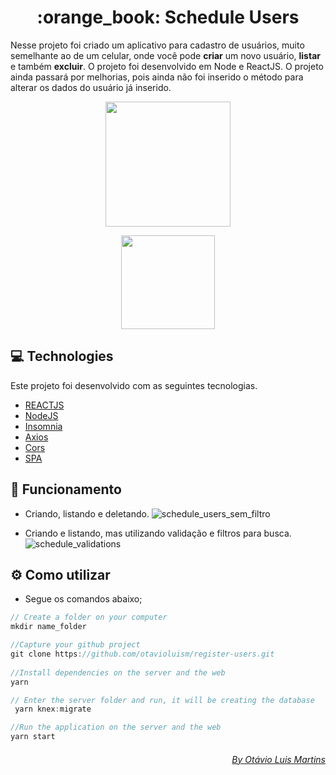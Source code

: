 <h1 align="center">
:orange_book:
Schedule Users
</h1>

Nesse projeto foi criado um aplicativo para cadastro de usuários, muito semelhante ao de um celular, onde você pode <strong>criar</strong> um novo usuário, <strong>listar</strong> e também <strong>excluir</strong>. O projeto foi desenvolvido em Node e ReactJS. O projeto ainda passará por melhorias, pois ainda não foi inserido o método para alterar os dados do usuário já inserido.

<p align="center">
  <img src="https://cdn2.iconfinder.com/data/icons/nodejs-1/512/nodejs-512.png"  width="200"/>
</p>

<p align="center">
  <img src="https://qrioustech.com/website-assets/images/reactjs.png" width="150" />
</p>


## :computer: Technologies 
Este projeto foi desenvolvido com as seguintes tecnologias.

* [REACTJS](https://pt-br.reactjs.org/)
* [NodeJS](https://nodejs.org/en/)
* [Insomnia](https://insomnia.rest/download/)
* [Axios](https://github.com/axios/axios)
* [Cors](https://github.com/expressjs/cors)
* [SPA](https://blog.schoolofnet.com/o-que-e-uma-spa-single-page-application/)

## :paperclip: Funcionamento
- Criando, listando e deletando.
![schedule_users_sem_filtro](https://user-images.githubusercontent.com/43592310/93601792-19b72680-f998-11ea-8cf8-dcc7c8aea4ab.gif)

- Criando e listando, mas utilizando validação e filtros para busca.
![schedule_validations](https://user-images.githubusercontent.com/43592310/93602392-efb23400-f998-11ea-8319-f0f66abd349d.gif)


## :gear: Como utilizar
- Segue os comandos abaixo;

``` JavaScript
// Create a folder on your computer
mkdir name_folder

//Capture your github project
git clone https://github.com/otavioluism/register-users.git
 
//Install dependencies on the server and the web
yarn

// Enter the server folder and run, it will be creating the database 
 yarn knex:migrate

//Run the application on the server and the web
yarn start
```

<div align= "right">
  <h6>
    <a href="https://www.linkedin.com/in/ot%C3%A1vio-luis-martins-110a64157//"> By Otávio Luis Martins </a>
  </h6>
</div>
